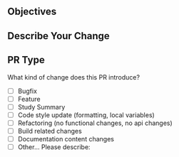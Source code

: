 ## Objectives


## Describe Your Change



## PR Type
What kind of change does this PR introduce?

<!-- Please check the one that applies to this PR using "x". -->

- [ ] Bugfix
- [ ] Feature
- [ ] Study Summary
- [ ] Code style update (formatting, local variables)
- [ ] Refactoring (no functional changes, no api changes)
- [ ] Build related changes
- [ ] Documentation content changes
- [ ] Other... Please describe: